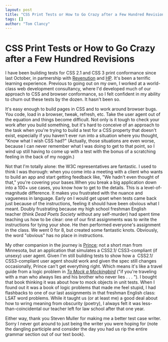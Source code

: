 ```yaml
---
layout: post
title: "CSS Print Tests or How to Go Crazy after a Few Hundred Revisions"
tags: []
author: "Tom Clancy"
---
```


# CSS Print Tests or How to Go Crazy after a Few Hundred Revisions

I have been building tests for CSS 2.1 and CSS 3 print conformance since last October, in partnership with <a href="http://revenution.com/" target="_blank">Revenution</a> and <a href="http://www.hp.com/" target="_blank">HP</a>. It's been a terrific learning experience. Previous to going out on my own, I worked at a world-class web development consultancy, where I'd developed much of our approach to CSS and browser conformance, so I felt confident in my ability to churn out these tests by the dozen. It hasn't been so.

It's easy enough to build pages in CSS and to work around browser bugs. You code, load in a browser, tweak, refresh, etc. Take the user agent out of the equation and things become difficult. Not only is it tough to check your work after you build something, but it's hard to conceive of an approach to the task when you're trying to build a test for a CSS property that doesn't exist, especially if you haven't ever run into a situation where you thought, "Know what I wish CSS had?" (Actually, those situations are even worse, because I can never remember what I was doing to get to that point, so I wind up still having to come up with a test with the bonus of a scratching feeling in the back of my noggin.)

Not that I'm totally alone: the W3C representatives are fantastic. I used to think I was thorough: when you come into a meeting with a client who wants to build an app and start getting feedback like, "We hadn't even thought of that," you're covering your bases.When you break a big application down into a 100+ use cases, you know how to get to the details. This is a level-of-magnitude difference. It makes you frustrated with the nuance and vagueness in language. Early on I would get upset when tests came back just because of the instructions, feeling it should have been obvious what I meant. Doubly frustrating because my high school freshman English teacher (think <em>Dead Poets Society</em> without any self-murder) had spent time teaching us how to be clear: one of our first assignments was to write the instructions for tying your shoe. He then performed everyone's assignment in the class. We went 0 for 8, but created some fantastic knots. Obviously, the word "obvious" has no place in instructions.

My other companion in the journey is <a href="http://www.princexml.com/download/" target="_blank">Prince</a>; not a short man from Minnesota, but an application that simulates a CSS2.1/ CSS3-compliant (if unsexy) user agent. Given I'm still building tests to show how a  CSS2.1/ CSS3-compliant user agent should work and given the spec still changes occasionally, Prince can't get everything right. Which means it's like a travel guide from a logic problem in <a href="http://www.amazon.com/Mock-Mockingbird-Raymond-M-Smullyan/dp/0192801422/ref=sr_1_3?ie=UTF8&amp;s=books&amp;qid=1220547778&amp;sr=8-3" target="_blank"><em>To Mock a Mockingbird</em></a> ("if you're traveling with a man who always lies and his brother who never lies . . . "). I bought that book thinking it was about how to mock objects in unit tests. When I found out it was a book of logic problems that made me feel stupid, I had flashbacks to one of our last assignments in that freshman English class: LSAT word problems. While it taught us (or at least me) a good deal about how to wring meaning from obscurity (poetry), I always felt it was less-than-coincidental our teacher left for law school after that one year.

Either way, thank you Steven Muller for making me a better test case writer. Sorry I never got around to just being the writer you were hoping for (note the dangling participle and consider the day you had us rip the entire grammar section out of our text book).
